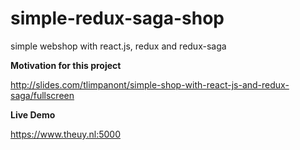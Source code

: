 # simple-redux-saga-shop
simple webshop with react.js, redux and redux-saga

**Motivation for this project**

http://slides.com/tlimpanont/simple-shop-with-react-js-and-redux-saga/fullscreen

**Live Demo**

https://www.theuy.nl:5000

